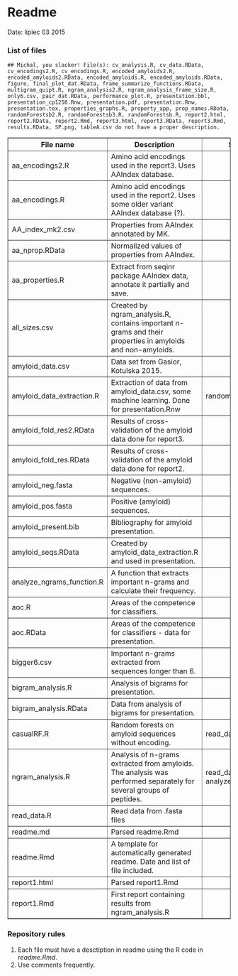 Readme
========================================================

Date: lipiec 03 2015

### List of files


```
## Michal, you slacker! File(s): cv_analysis.R, cv_data.RData, cv_encodings2.R, cv_encodings.R, encoded_amyloids2.R, encoded_amyloids2.RData, encoded_amyloids.R, encoded_amyloids.RData, figure, final_plot_dat.RData, frame_summarize_functions.RData, multigram_quipt.R, ngram_analysis2.R, ngram_analysis_frame_size.R, only6.csv, pair_dat.RData, performance_plot.R, presentation.bbl, presentation_cp1250.Rnw, presentation.pdf, presentation.Rnw, presentation.tex, properties_graphs.R, property_app, prop_names.RData, randomForestsb2.R, randomForestsb3.R, randomForestsb.R, report2.html, report2.RData, report2.Rmd, report3.html, report3.RData, report3.Rmd, results.RData, SP.png, tableA.csv do not have a proper description.
```

<!-- html table generated in R 3.2.1 by xtable 1.7-4 package -->
<!-- Fri Jul  3 13:45:20 2015 -->
<table border=1>
<tr> <th> File name </th> <th> Description </th> <th> Sourced files </th>  </tr>
  <tr> <td> aa_encodings2.R </td> <td> Amino acid encodings used in the report3. Uses AAIndex database. </td> <td>  </td> </tr>
  <tr> <td> aa_encodings.R </td> <td> Amino acid encodings used in the report2. Uses some older variant AAIndex database (?). </td> <td>  </td> </tr>
  <tr> <td> AA_index_mk2.csv </td> <td> Properties from AAIndex annotated by MK. </td> <td>  </td> </tr>
  <tr> <td> aa_nprop.RData </td> <td> Normalized values of properties from AAIndex. </td> <td>  </td> </tr>
  <tr> <td> aa_properties.R </td> <td> Extract from seqinr package AAIndex data, annotate it partially and save. </td> <td>  </td> </tr>
  <tr> <td> all_sizes.csv </td> <td> Created by ngram_analysis.R, contains important n-grams and their properties in amyloids and non-amyloids. </td> <td>  </td> </tr>
  <tr> <td> amyloid_data.csv </td> <td> Data set from Gasior, Kotulska 2015. </td> <td>  </td> </tr>
  <tr> <td> amyloid_data_extraction.R </td> <td> Extraction of data from amyloid_data.csv, some machine learning. Done for presentation.Rnw </td> <td> randomForestsb2.R </td> </tr>
  <tr> <td> amyloid_fold_res2.RData </td> <td> Results of cross-validation of the amyloid data done for report3. </td> <td>  </td> </tr>
  <tr> <td> amyloid_fold_res.RData </td> <td> Results of cross-validation of the amyloid data done for report2. </td> <td>  </td> </tr>
  <tr> <td> amyloid_neg.fasta </td> <td> Negative (non-amyloid) sequences. </td> <td>  </td> </tr>
  <tr> <td> amyloid_pos.fasta </td> <td> Positive (amyloid) sequences. </td> <td>  </td> </tr>
  <tr> <td> amyloid_present.bib </td> <td> Bibliography for amyloid presentation. </td> <td>  </td> </tr>
  <tr> <td> amyloid_seqs.RData </td> <td> Created by amyloid_data_extraction.R and used in presentation. </td> <td>  </td> </tr>
  <tr> <td> analyze_ngrams_function.R </td> <td> A function that extracts important n-grams and calculate their frequency. </td> <td>  </td> </tr>
  <tr> <td> aoc.R </td> <td> Areas of the competence for classifiers. </td> <td>  </td> </tr>
  <tr> <td> aoc.RData </td> <td> Areas of the competence for classifiers - data for presentation. </td> <td>  </td> </tr>
  <tr> <td> bigger6.csv </td> <td> Important n-grams extracted from sequences longer than 6. </td> <td>  </td> </tr>
  <tr> <td> bigram_analysis.R </td> <td> Analysis of bigrams for presentation. </td> <td>  </td> </tr>
  <tr> <td> bigram_analysis.RData </td> <td> Data from analysis of bigrams for presentation. </td> <td>  </td> </tr>
  <tr> <td> casualRF.R </td> <td> Random forests on amyloid sequences without encoding. </td> <td> read_data.R </td> </tr>
  <tr> <td> ngram_analysis.R </td> <td> Analysis of n-grams extracted from amyloids. The analysis was performed separately for several groups of peptides. </td> <td> read_data.R, analyze_ngrams_function.R </td> </tr>
  <tr> <td> read_data.R </td> <td> Read data from .fasta files </td> <td>  </td> </tr>
  <tr> <td> readme.md </td> <td> Parsed readme.Rmd </td> <td>  </td> </tr>
  <tr> <td> readme.Rmd </td> <td> A template for automatically generated readme. Date and list of file included. </td> <td>  </td> </tr>
  <tr> <td> report1.html </td> <td> Parsed report1.Rmd </td> <td>  </td> </tr>
  <tr> <td> report1.Rmd </td> <td> First report containing results from ngram_analysis.R </td> <td>  </td> </tr>
   </table>

### Repository rules
1. Each file must have a desctiption in readme using the R code in *readme.Rmd*.
2. Use comments frequently.
